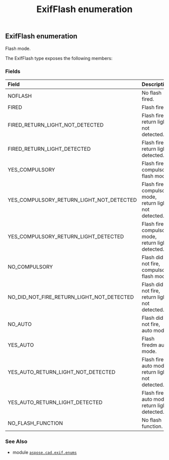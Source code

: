 ﻿---
title: ExifFlash enumeration
second_title: Aspose.CAD for Python via .NET API References
description: 
type: docs
weight: 70
url: /aspose.cad.exif.enums/exifflash/
is_root: false
---

## ExifFlash enumeration

Flash mode.



The ExifFlash type exposes the following members:

### Fields
| Field | Description |
| :- | :- |
| NOFLASH | No flash fired. |
| FIRED | Flash fired. |
| FIRED_RETURN_LIGHT_NOT_DETECTED | Flash fired, return light not detected. |
| FIRED_RETURN_LIGHT_DETECTED | Flash fired, return light detected. |
| YES_COMPULSORY | Flash fired, compulsory flash mode. |
| YES_COMPULSORY_RETURN_LIGHT_NOT_DETECTED | Flash fired, compulsory mode, return light not detected. |
| YES_COMPULSORY_RETURN_LIGHT_DETECTED | Flash fired, compulsory mode, return light detected. |
| NO_COMPULSORY | Flash did not fire, compulsory flash mode. |
| NO_DID_NOT_FIRE_RETURN_LIGHT_NOT_DETECTED | Flash did not fire, return light not detected. |
| NO_AUTO | Flash did not fire, auto mode. |
| YES_AUTO | Flash firedm auto mode. |
| YES_AUTO_RETURN_LIGHT_NOT_DETECTED | Flash fired, auto mode, return light not detected. |
| YES_AUTO_RETURN_LIGHT_DETECTED | Flash fired, auto mode, return light detected. |
| NO_FLASH_FUNCTION | No flash function. |



### See Also
* module [`aspose.cad.exif.enums`](..)

